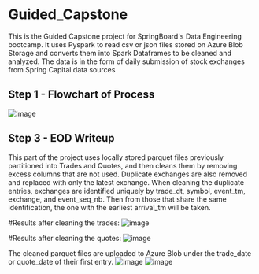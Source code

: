 # Guided_Capstone
This is the Guided Capstone project for SpringBoard's Data Engineering bootcamp. It uses Pyspark to read csv or json files stored on Azure Blob Storage and converts them into Spark Dataframes to be cleaned and analyzed. The data is in the form of daily submission of stock exchanges from Spring Capital data sources

## Step 1 - Flowchart of Process
![image](https://github.com/user-attachments/assets/38f1683e-8cba-47d8-bef9-983073d7e24b)

## Step 3 - EOD Writeup
This part of the project uses locally stored parquet files previously partitioned into Trades and Quotes, and then cleans them by removing excess columns that are not used. Duplicate exchanges are also removed and replaced with only the latest exchange.
When cleaning the duplicate entries, exchanges are identified uniquely by trade_dt, symbol, event_tm, exchange, and event_seq_nb. Then from those that share the same identification, the one with the earliest arrival_tm will be taken. 

#Results after cleaning the trades:
![image](https://github.com/user-attachments/assets/9d175817-dfe5-4465-bba4-6f724df6d20c)

#Results after cleaning the quotes:
![image](https://github.com/user-attachments/assets/312e05b0-fa39-49ef-94fa-d24f2f6694cf)

The cleaned parquet files are uploaded to Azure Blob under the trade_date or quote_date of their first entry.
![image](https://github.com/user-attachments/assets/20cf5097-b1f0-45f2-9314-19092ace7b03)
![image](https://github.com/user-attachments/assets/7b34fadc-c82d-4629-8094-4c2551cc140a)


